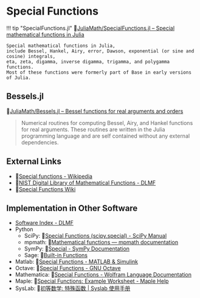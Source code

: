 # Special Functions

!!! tip "SpecialFunctions.jl"
    🔗[JuliaMath/SpecialFunctions.jl – Special mathematical functions in Julia](https://github.com/JuliaMath/SpecialFunctions.jl)

    Special mathematical functions in Julia,
    include Bessel, Hankel, Airy, error, Dawson, exponential (or sine and cosine) integrals,
    eta, zeta, digamma, inverse digamma, trigamma, and polygamma functions.
    Most of these functions were formerly part of Base in early versions of Julia.


## Bessels.jl

🔗[JuliaMath/Bessels.jl – Bessel functions for real arguments and orders](https://github.com/JuliaMath/Bessels.jl)

> Numerical routines for computing Bessel, Airy, and Hankel functions for real arguments.
> These routines are written in the Julia programming language and are self contained without any external dependencies.


## External Links
- 🔗[Special functions - Wikipedia](https://en.wikipedia.org/wiki/Special_functions)
- 🔗[NIST Digital Library of Mathematical Functions - DLMF](https://dlmf.nist.gov)
- 🔗[Special Functions Wiki](https://specialfunctionswiki.org)


## Implementation in Other Software
- [Software Index - DLMF](https://dlmf.nist.gov/software/)
- Python
  - SciPy: 🔗[Special Functions (scipy.special) - SciPy Manual](https://docs.scipy.org/doc/scipy/reference/special.html#available-functions)
  - mpmath: 🔗[Mathematical functions — mpmath documentation](https://www.mpmath.org/doc/current/functions/index.html)
  - SymPy: 🔗[Special - SymPy Documentation](https://docs.sympy.org/latest/modules/functions/special.html)
  - Sage: 🔗[Built-in Functions](https://doc.sagemath.org/html/en/reference/functions/index.html)
- Matlab: 🔗[Special Functions - MATLAB & Simulink](https://www.mathworks.com/help/matlab/special-functions.html)
- Octave: 🔗[Special Functions - GNU Octave](https://docs.octave.org/latest/Special-Functions.html)
- Mathematica: 🔗[Special Functions - Wolfram Language Documentation](https://reference.wolfram.com/language/guide/SpecialFunctions.html)
- Maple: 🔗[Special Functions: Example Worksheet - Maple Help](https://www.maplesoft.com/support/help/Maple/view.aspx?path=examples/specfcn)
- SysLab: 🔗[初等数学: 特殊函数 | Syslab 使用手册](https://www.tongyuan.cc/docs/syslab/Help/index.html#/Doc/TyMath/ElementaryMath.html#%E7%89%B9%E6%AE%8A%E5%87%BD%E6%95%B0)
